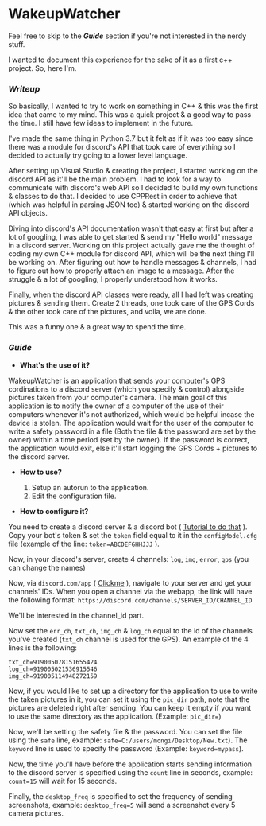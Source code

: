 # WakeupWatcher

Feel free to skip to the ***Guide*** section if you're not interested in the nerdy stuff. 

I wanted to document this experience for the sake of it as a first c++ project. So, here I'm.

### _Writeup_

So basically, I wanted to try to work on something in C++ & this was the first idea that came to my mind. This was a quick project & a good way to pass the time. I still have few ideas to implement in the future.

I've made the same thing in Python 3.7 but it felt as if it was too easy since there was a module for discord's API that took care of everything so I decided to actually try going to a lower level language.

After setting up Visual Studio & creating the project, I started working on the discord API as it'll be the main problem.
I had to look for a way to communicate with discord's web API so I decided to build my own functions & classes to do that.
I decided to use CPPRest in order to achieve that (which was helpful in parsing JSON too) & started working on the discord API objects.

Diving into discord's API documentation wasn't that easy at first but after a lot of googling, I was able to get started & send my "Hello world" message in a discord server.
Working on this project actually gave me the thought of coding my own C++ module for discord API, which will be the next thing I'll be working on.
After figuring out how to handle messages & channels, I had to figure out how to properly attach an image to a message. After the struggle & a lot of googling, 
I properly understood how it works.

Finally, when the discord API classes were ready, all I had left was creating pictures & sending them. Create 2 threads, one took care of the GPS Cords & the other took care of the
pictures, and voila, we are done.

This was a funny one & a great way to spend the time.


### _Guide_

* **What's the use of it?**

WakeupWatcher is an application that sends your computer's GPS cordinations to a discord server (which you specify & control) alongside pictures taken from your computer's camera.
The main goal of this application is to notify the owner of a computer of the use of their computers whenever it's not authorized, which would be helpful incase the device is stolen.
The application would wait for the user of the computer to write a safety password in a file (Both the file & the password are set by the owner) within a time period (set by the owner).
If the password is correct, the application would exit, else it'll start logging the GPS Cords + pictures to the discord server.

* **How to use?**

  1. Setup an autorun to the application.
  2. Edit the configuration file.
  
* **How to configure it?**

You need to create a discord server & a discord bot ( [Tutorial to do that](https://discordpy.readthedocs.io/en/stable/discord.html "Creating a bot account") ).
Copy your bot's token & set the `token` field equal to it in the `configModel.cfg` file (example of the line: `token=ABCDEFGHHJJJ` ).

Now, in your discord's server, create 4 channels: `log`, `img`, `error`, `gps` (you can change the names)

Now, via `discord.com/app` ( [Clickme](https://discord.com/app) ), navigate to your server and get your channels' IDs. When you open a channel via the webapp, the link will have the following format: `https://discord.com/channels/SERVER_ID/CHANNEL_ID`

We'll be interested in the channel_id part.

Now set the `err_ch`, `txt_ch`, `img_ch` & `log_ch` equal to the id of the channels you've created (`txt_ch` channel is used for the GPS).
An example of the 4 lines is the following:

```err_ch=919005199253782659
txt_ch=919005078151655424
log_ch=919005021536915546
img_ch=919005114948272159
```

Now, if you would like to set up a directory for the application to use to write the taken pictures in it, you can set it using the `pic_dir` path, note that the pictures are deleted right after sending.
You can keep it empty if you want to use the same directory as the application. (Example: `pic_dir=`)

Now, we'll be setting the safety file & the password. You can set the file using the `safe` line, example: `safe=C:/users/mongi/Desktop/New.txt`).
The `keyword` line is used to specify the password (Example: `keyword=mypass`).

Now, the time you'll have before the application starts sending information to the discord server is specified using the `count` line in seconds, example: `count=15` will wait for 15 seconds.

Finally, the `desktop_freq` is specified to set the frequency of sending screenshots, example: `desktop_freq=5` will send a screenshot every 5 camera pictures.
